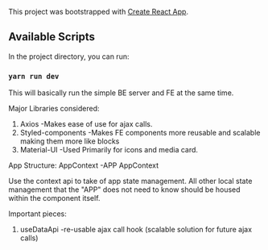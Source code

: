 This project was bootstrapped with [Create React App](https://github.com/facebook/create-react-app).

## Available Scripts

In the project directory, you can run:

### `yarn run dev`
This will basically run the simple BE server and FE at the same time.

Major Libraries considered: 
1. Axios
  -Makes ease of use for ajax calls.
2. Styled-components
  -Makes FE components more reusable and scalable making them more like blocks
3. Material-UI
  -Used Primarily for icons and media card.

App Structure:
  AppContext
     -APP
  AppContext

Use the context api to take of app state management.
All other local state management that the "APP" does not need to know should be housed within the component itself.

Important pieces:
1. useDataApi 
  -re-usable ajax call hook (scalable solution for future ajax calls)


